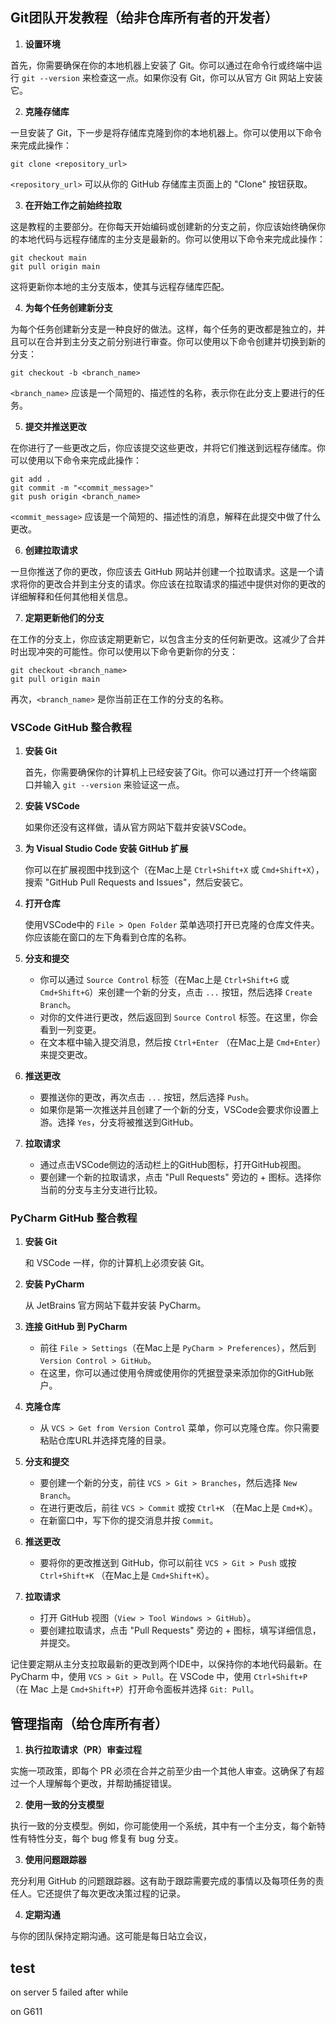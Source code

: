 
## **Git团队开发教程**（给非仓库所有者的开发者） 

1. **设置环境**

首先，你需要确保在你的本地机器上安装了 Git。你可以通过在命令行或终端中运行 `git --version` 来检查这一点。如果你没有 Git，你可以从官方 Git 网站上安装它。

2. **克隆存储库**

一旦安装了 Git，下一步是将存储库克隆到你的本地机器上。你可以使用以下命令来完成此操作：
```
git clone <repository_url>
```
`<repository_url>` 可以从你的 GitHub 存储库主页面上的 "Clone" 按钮获取。

3. **在开始工作之前始终拉取**

这是教程的主要部分。在你每天开始编码或创建新的分支之前，你应该始终确保你的本地代码与远程存储库的主分支是最新的。你可以使用以下命令来完成此操作：
```
git checkout main
git pull origin main
```
这将更新你本地的主分支版本，使其与远程存储库匹配。

4. **为每个任务创建新分支**

为每个任务创建新分支是一种良好的做法。这样，每个任务的更改都是独立的，并且可以在合并到主分支之前分别进行审查。你可以使用以下命令创建并切换到新的分支：
```
git checkout -b <branch_name>
```
`<branch_name>` 应该是一个简短的、描述性的名称，表示你在此分支上要进行的任务。

5. **提交并推送更改**

在你进行了一些更改之后，你应该提交这些更改，并将它们推送到远程存储库。你可以使用以下命令来完成此操作：
```
git add .
git commit -m "<commit_message>"
git push origin <branch_name>
```
`<commit_message>` 应该是一个简短的、描述性的消息，解释在此提交中做了什么更改。

6. **创建拉取请求**

一旦你推送了你的更改，你应该去 GitHub 网站并创建一个拉取请求。这是一个请求将你的更改合并到主分支的请求。你应该在拉取请求的描述中提供对你的更改的详细解释和任何其他相关信息。

7. **定期更新他们的分支**

在工作的分支上，你应该定期更新它，以包含主分支的任何新更改。这减少了合并时出现冲突的可能性。你可以使用以下命令更新你的分支：
```
git checkout <branch_name>
git pull origin main
```
再次，`<branch_name>` 是你当前正在工作的分支的名称。



### **VSCode GitHub 整合教程**

1. **安装 Git**

   首先，你需要确保你的计算机上已经安装了Git。你可以通过打开一个终端窗口并输入 `git --version` 来验证这一点。

2. **安装 VSCode**

   如果你还没有这样做，请从官方网站下载并安装VSCode。

3. **为 Visual Studio Code 安装 GitHub 扩展**

   你可以在扩展视图中找到这个（在Mac上是 `Ctrl+Shift+X` 或 `Cmd+Shift+X`），搜索 "GitHub Pull Requests and Issues"，然后安装它。

4. **打开仓库**

   使用VSCode中的 `File > Open Folder` 菜单选项打开已克隆的仓库文件夹。你应该能在窗口的左下角看到仓库的名称。

5. **分支和提交**

   - 你可以通过 `Source Control` 标签（在Mac上是 `Ctrl+Shift+G` 或 `Cmd+Shift+G`）来创建一个新的分支，点击 `...` 按钮，然后选择 `Create Branch`。
   - 对你的文件进行更改，然后返回到 `Source Control` 标签。在这里，你会看到一列变更。
   - 在文本框中输入提交消息，然后按 `Ctrl+Enter` （在Mac上是 `Cmd+Enter`）来提交更改。

6. **推送更改**

   - 要推送你的更改，再次点击 `...` 按钮，然后选择 `Push`。
   - 如果你是第一次推送并且创建了一个新的分支，VSCode会要求你设置上游。选择 `Yes`，分支将被推送到GitHub。

7. **拉取请求**

   - 通过点击VSCode侧边的活动栏上的GitHub图标，打开GitHub视图。
   - 要创建一个新的拉取请求，点击 "Pull Requests" 旁边的 + 图标。选择你当前的分支与主分支进行比较。

### **PyCharm GitHub 整合教程**

1. **安装 Git**

   和 VSCode 一样，你的计算机上必须安装 Git。

2. **安装 PyCharm**

   从 JetBrains 官方网站下载并安装 PyCharm。

3. **连接 GitHub 到 PyCharm**

   - 前往 `File > Settings`（在Mac上是 `PyCharm > Preferences`），然后到 `Version Control > GitHub`。
   - 在这里，你可以通过使用令牌或使用你的凭据登录来添加你的GitHub账户。

4. **克隆仓库**

   - 从 `VCS > Get from Version Control` 菜单，你可以克隆仓库。你只需要粘贴仓库URL并选择克隆的目录。

5. **分支和提交**

   - 要创建一个新的分支，前往 `VCS > Git > Branches`，然后选择 `New Branch`。
   - 在进行更改后，前往 `VCS > Commit` 或按 `Ctrl+K` （在Mac上是 `Cmd+K`）。
   - 在新窗口中，写下你的提交消息并按 `Commit`。

6. **推送更改**

   - 要将你的更改推送到 GitHub，你可以前往 `VCS > Git > Push` 或按 `Ctrl+Shift+K` （在Mac上是 `Cmd+Shift+K`）。

7. **拉取请求**

   - 打开 GitHub 视图（`View > Tool Windows > GitHub`）。
   - 要创建拉取请求，点击 "Pull Requests" 旁边的 + 图标，填写详细信息，并提交。

记住要定期从主分支拉取最新的更改到两个IDE中，以保持你的本地代码最新。在 PyCharm 中，使用 `VCS > Git > Pull`。在 VSCode 中，使用 `Ctrl+Shift+P` （在 Mac 上是 `Cmd+Shift+P`）打开命令面板并选择 `Git: Pull`。

## **管理指南**（给仓库所有者）

1. **执行拉取请求（PR）审查过程**

实施一项政策，即每个 PR 必须在合并之前至少由一个其他人审查。这确保了有超过一个人理解每个更改，并帮助捕捉错误。

2. **使用一致的分支模型**

执行一致的分支模型。例如，你可能使用一个系统，其中有一个主分支，每个新特性有特性分支，每个 bug 修复有 bug 分支。

3. **使用问题跟踪器**

充分利用 GitHub 的问题跟踪器。这有助于跟踪需要完成的事情以及每项任务的责任人。它还提供了每次更改决策过程的记录。

4. **定期沟通**

与你的团队保持定期沟通。这可能是每日站立会议，

## test

on server 5 failed after while

on G611